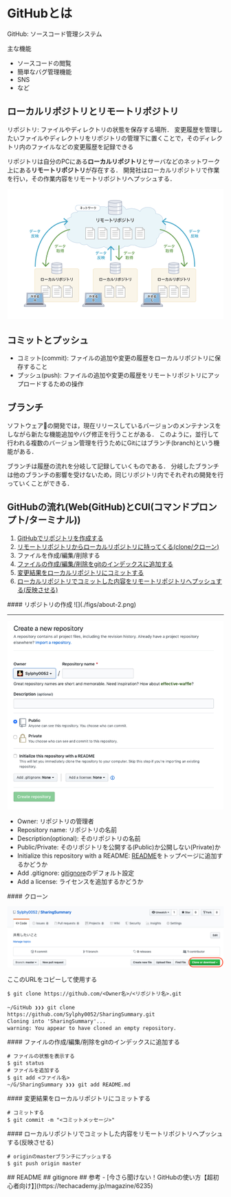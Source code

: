 # GitHubとは
GitHub: ソースコード管理システム

主な機能
- ソースコードの閲覧
- 簡単なバグ管理機能
- SNS
- など

## ローカルリポジトリとリモートリポジトリ
リポジトリ: ファイルやディレクトリの状態を保存する場所．
変更履歴を管理したいファイルやディレクトリをリポジトリの管理下に置くことで，そのディレクトリ内のファイルなどの変更履歴を記録できる

リポジトリは自分のPCにある**ローカルリポジトリ**とサーバなどのネットワーク上にある**リモートリポジトリ**が存在する．
開発社はローカルリポジトリで作業を行い，その作業内容をリモートリポジトリへプッシュする．

![](./figs/about-1.png)

## コミットとプッシュ
- コミット(commit): ファイルの追加や変更の履歴をローカルリポジトリに保存すること
- プッシュ(push): ファイルの追加や変更の履歴をリモートリポジトリにアップロードするための操作

## ブランチ
ソフトウェアの開発では，現在リリースしているバージョンのメンテナンスをしながら新たな機能追加やバグ修正を行うことがある．
このように，並行して行われる複数のバージョン管理を行うためにGitにはブランチ(branch)という機能がある．

ブランチは履歴の流れを分岐して記録していくものである．
分岐したブランチは他のブランチの影響を受けないため，同じリポジトリ内でそれぞれの開発を行っていくことができる．

## GitHubの流れ(Web(GitHub)とCUI(コマンドプロンプト/ターミナル))

1. [GitHubでリポジトリを作成する](#repository)
2. [リモートリポジトリからローカルリポジトリに持ってくる(clone/クローン)](#clone)
3. ファイルを作成/編集/削除する
4. [ファイルの作成/編集/削除をgitのインデックスに追加する](#add)
5. [変更結果をローカルリポジトリにコミットする](#commit)
6. [ローカルリポジトリでコミットした内容をリモートリポジトリへプッシュする(反映させる)](#push)

<a name="repository">
#### リポジトリの作成
![](./figs/about-2.png)

---

![](./figs/about-3.png)

- Owner: リポジトリの管理者
- Repository name: リポジトリの名前
- Description(optional): そのリポジトリの名前
- Public/Private: そのリポジトリを公開する(Public)か公開しない(Private)か
- Initialize this repository with a README: [README](#README)をトップページに追加するかどうか
- Add .gitignore: [gitignore](#gitignore)のデフォルト設定
- Add a license: ライセンスを追加するかどうか

<a name="clone">
#### クローン

![](./figs/about-4.png)

ここのURLをコピーして使用する

```shell
$ git clone https://github.com/<Owner名>/<リポジトリ名>.git

~/GitHub ❯❯❯ git clone https://github.com/Sylphy0052/SharingSummary.git
Cloning into 'SharingSummary'...
warning: You appear to have cloned an empty repository.
```

<a name="add">
#### ファイルの作成/編集/削除をgitのインデックスに追加する

```shell
# ファイルの状態を表示する
$ git status
# ファイルを追加する
$ git add <ファイル名>
~/G/SharingSummary ❯❯❯ git add README.md
```

<a name="commit">
#### 変更結果をローカルリポジトリにコミットする

```shell
# コミットする
$ git commit -m "<コミットメッセージ>"
```

<a name="push">
#### ローカルリポジトリでコミットした内容をリモートリポジトリへプッシュする(反映させる)

```shell
# originのmasterブランチにプッシュする
$ git push origin master
```

<a name="readme">
## README

<a name="gitignore">
## gitignore

<a name="ref">
## 参考
- [今さら聞けない！GitHubの使い方【超初心者向け】](https://techacademy.jp/magazine/6235)
